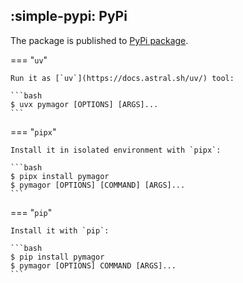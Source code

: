 ## :simple-pypi: PyPi


The package is published to [PyPi package](https://pypi.org/project/pymagor/).

=== "`uv`"

    Run it as [`uv`](https://docs.astral.sh/uv/) tool:

    ```bash
    $ uvx pymagor [OPTIONS] [ARGS]...
    ```

=== "`pipx`"

    Install it in isolated environment with `pipx`:

    ```bash
    $ pipx install pymagor
    $ pymagor [OPTIONS] [COMMAND] [ARGS]...
    ```

=== "`pip`"

    Install it with `pip`:

    ```bash
    $ pip install pymagor
    $ pymagor [OPTIONS] COMMAND [ARGS]...
    ```
